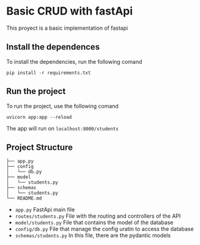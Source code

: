 # Basic CRUD with fastApi

This proyect is a basic implementation of fastapi

## Install the dependences
To install the dependencies, run the following comand

`pip install -r requirements.txt`

## Run the project
To run the project, use the following comand

`uvicorn app:app --reload`

The app will run on `localhost:8000/students`

## Project Structure

```
├── app.py
├── config
│   └── db.py
├── model
│   └── students.py
├── schemas
│   └── students.py
└── README.md
```
* `app.py` FastApi main file
* `routes/students.py` File with the routing and controllers of the API
* `model/students.py` File that contains the model of the database
* `config/db.py` File that manage the config uratin to access the database
* `schemas/students.py` In this file, there are the pydantic models

